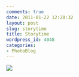 ```yaml
---
comments: true
date: 2011-01-22 12:28:32
layout: post
slug: storytime
title: Storytime
wordpress_id: 4048
categories:
- PhotoBlog
---
```


![](http://ryanfitzer.com/main/wp-content/uploads/2011/01/photo4-950x709.jpg)
